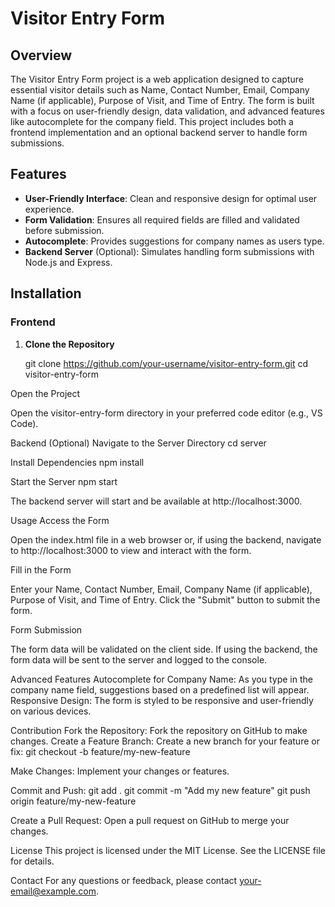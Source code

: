 # Visitor Entry Form

## Overview

The Visitor Entry Form project is a web application designed to capture essential visitor details such as Name, Contact Number, Email, Company Name (if applicable), Purpose of Visit, and Time of Entry. The form is built with a focus on user-friendly design, data validation, and advanced features like autocomplete for the company field. This project includes both a frontend implementation and an optional backend server to handle form submissions.

## Features

- **User-Friendly Interface**: Clean and responsive design for optimal user experience.
- **Form Validation**: Ensures all required fields are filled and validated before submission.
- **Autocomplete**: Provides suggestions for company names as users type.
- **Backend Server** (Optional): Simulates handling form submissions with Node.js and Express.


## Installation

### Frontend

1. **Clone the Repository**
   
   git clone https://github.com/your-username/visitor-entry-form.git
   cd visitor-entry-form

Open the Project

Open the visitor-entry-form directory in your preferred code editor (e.g., VS Code).

Backend (Optional)
Navigate to the Server Directory
cd server

Install Dependencies
npm install

Start the Server
npm start

The backend server will start and be available at http://localhost:3000.

Usage
Access the Form

Open the index.html file in a web browser or, if using the backend, navigate to http://localhost:3000 to view and interact with the form.

Fill in the Form

Enter your Name, Contact Number, Email, Company Name (if applicable), Purpose of Visit, and Time of Entry.
Click the "Submit" button to submit the form.

Form Submission

The form data will be validated on the client side.
If using the backend, the form data will be sent to the server and logged to the console.

Advanced Features
Autocomplete for Company Name: As you type in the company name field, suggestions based on a predefined list will appear.
Responsive Design: The form is styled to be responsive and user-friendly on various devices.

Contribution
Fork the Repository: Fork the repository on GitHub to make changes.
Create a Feature Branch: Create a new branch for your feature or fix:
git checkout -b feature/my-new-feature

Make Changes: Implement your changes or features.

Commit and Push:
git add .
git commit -m "Add my new feature"
git push origin feature/my-new-feature

Create a Pull Request: Open a pull request on GitHub to merge your changes.

License
This project is licensed under the MIT License. See the LICENSE file for details.

Contact
For any questions or feedback, please contact your-email@example.com.
